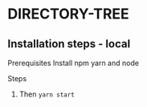 # DIRECTORY-TREE

## Installation steps - local

Prerequisites
  Install npm yarn and node

Steps
1. Then `yarn start`
